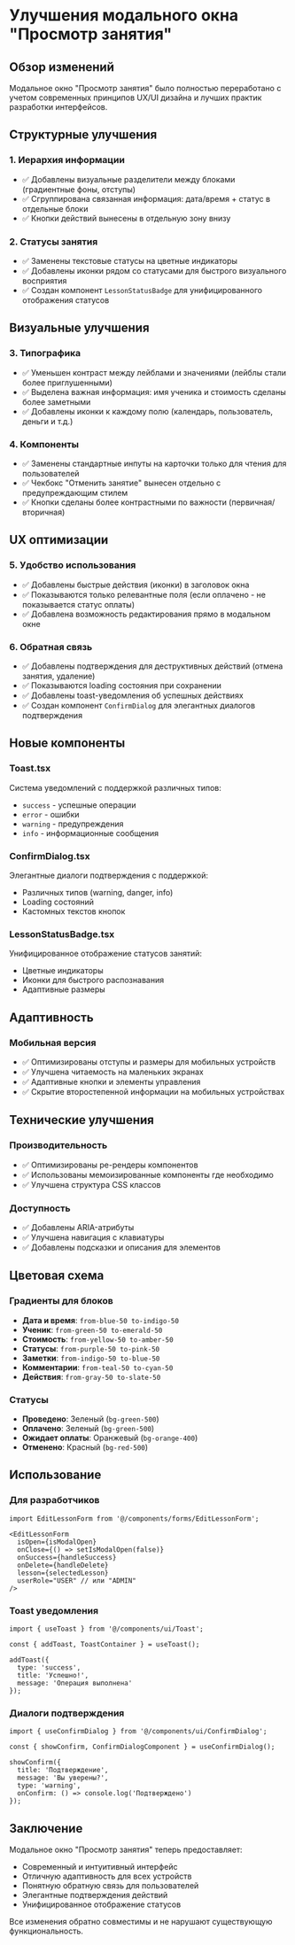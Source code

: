 # Улучшения модального окна "Просмотр занятия"

## Обзор изменений

Модальное окно "Просмотр занятия" было полностью переработано с учетом современных принципов UX/UI дизайна и лучших практик разработки интерфейсов.

## Структурные улучшения

### 1. Иерархия информации
- ✅ Добавлены визуальные разделители между блоками (градиентные фоны, отступы)
- ✅ Сгруппирована связанная информация: дата/время + статус в отдельные блоки
- ✅ Кнопки действий вынесены в отдельную зону внизу

### 2. Статусы занятия
- ✅ Заменены текстовые статусы на цветные индикаторы
- ✅ Добавлены иконки рядом со статусами для быстрого визуального восприятия
- ✅ Создан компонент `LessonStatusBadge` для унифицированного отображения статусов

## Визуальные улучшения

### 3. Типографика
- ✅ Уменьшен контраст между лейблами и значениями (лейблы стали более приглушенными)
- ✅ Выделена важная информация: имя ученика и стоимость сделаны более заметными
- ✅ Добавлены иконки к каждому полю (календарь, пользователь, деньги и т.д.)

### 4. Компоненты
- ✅ Заменены стандартные инпуты на карточки только для чтения для пользователей
- ✅ Чекбокс "Отменить занятие" вынесен отдельно с предупреждающим стилем
- ✅ Кнопки сделаны более контрастными по важности (первичная/вторичная)

## UX оптимизации

### 5. Удобство использования
- ✅ Добавлены быстрые действия (иконки) в заголовок окна
- ✅ Показываются только релевантные поля (если оплачено - не показывается статус оплаты)
- ✅ Добавлена возможность редактирования прямо в модальном окне

### 6. Обратная связь
- ✅ Добавлены подтверждения для деструктивных действий (отмена занятия, удаление)
- ✅ Показываются loading состояния при сохранении
- ✅ Добавлены toast-уведомления об успешных действиях
- ✅ Создан компонент `ConfirmDialog` для элегантных диалогов подтверждения

## Новые компоненты

### Toast.tsx
Система уведомлений с поддержкой различных типов:
- `success` - успешные операции
- `error` - ошибки
- `warning` - предупреждения
- `info` - информационные сообщения

### ConfirmDialog.tsx
Элегантные диалоги подтверждения с поддержкой:
- Различных типов (warning, danger, info)
- Loading состояний
- Кастомных текстов кнопок

### LessonStatusBadge.tsx
Унифицированное отображение статусов занятий:
- Цветные индикаторы
- Иконки для быстрого распознавания
- Адаптивные размеры

## Адаптивность

### Мобильная версия
- ✅ Оптимизированы отступы и размеры для мобильных устройств
- ✅ Улучшена читаемость на маленьких экранах
- ✅ Адаптивные кнопки и элементы управления
- ✅ Скрытие второстепенной информации на мобильных устройствах

## Технические улучшения

### Производительность
- ✅ Оптимизированы ре-рендеры компонентов
- ✅ Использованы мемоизированные компоненты где необходимо
- ✅ Улучшена структура CSS классов

### Доступность
- ✅ Добавлены ARIA-атрибуты
- ✅ Улучшена навигация с клавиатуры
- ✅ Добавлены подсказки и описания для элементов

## Цветовая схема

### Градиенты для блоков
- **Дата и время**: `from-blue-50 to-indigo-50`
- **Ученик**: `from-green-50 to-emerald-50`
- **Стоимость**: `from-yellow-50 to-amber-50`
- **Статусы**: `from-purple-50 to-pink-50`
- **Заметки**: `from-indigo-50 to-blue-50`
- **Комментарии**: `from-teal-50 to-cyan-50`
- **Действия**: `from-gray-50 to-slate-50`

### Статусы
- **Проведено**: Зеленый (`bg-green-500`)
- **Оплачено**: Зеленый (`bg-green-500`)
- **Ожидает оплаты**: Оранжевый (`bg-orange-400`)
- **Отменено**: Красный (`bg-red-500`)

## Использование

### Для разработчиков
```tsx
import EditLessonForm from '@/components/forms/EditLessonForm';

<EditLessonForm
  isOpen={isModalOpen}
  onClose={() => setIsModalOpen(false)}
  onSuccess={handleSuccess}
  onDelete={handleDelete}
  lesson={selectedLesson}
  userRole="USER" // или "ADMIN"
/>
```

### Toast уведомления
```tsx
import { useToast } from '@/components/ui/Toast';

const { addToast, ToastContainer } = useToast();

addToast({
  type: 'success',
  title: 'Успешно!',
  message: 'Операция выполнена'
});
```

### Диалоги подтверждения
```tsx
import { useConfirmDialog } from '@/components/ui/ConfirmDialog';

const { showConfirm, ConfirmDialogComponent } = useConfirmDialog();

showConfirm({
  title: 'Подтверждение',
  message: 'Вы уверены?',
  type: 'warning',
  onConfirm: () => console.log('Подтверждено')
});
```

## Заключение

Модальное окно "Просмотр занятия" теперь предоставляет:
- Современный и интуитивный интерфейс
- Отличную адаптивность для всех устройств
- Понятную обратную связь для пользователей
- Элегантные подтверждения действий
- Унифицированное отображение статусов

Все изменения обратно совместимы и не нарушают существующую функциональность.
